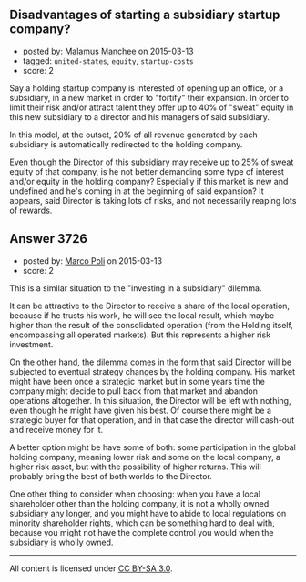 ## Disadvantages of starting a subsidiary startup company?

- posted by: [Malamus Manchee](https://stackexchange.com/users/5932991/malamus-manchee) on 2015-03-13
- tagged: `united-states`, `equity`, `startup-costs`
- score: 2

Say a holding startup company is interested of opening up an office, or a subsidiary, in a new market in order to "fortify" their expansion. In order to limit their risk and/or attract talent they offer up to 40% of "sweat" equity in this new subsidiary to a director and his managers of said subsidiary. 

In this model, at the outset, 20% of all revenue generated by each subsidiary is automatically redirected to the holding company. 

Even though the Director of this subsidiary may receive up to 25% of sweat equity of that company, is he not better demanding some type of interest and/or equity in the holding company? Especially if this market is new and undefined and he's coming in at the beginning of said expansion? It appears, said Director is taking lots of risks, and not necessarily reaping lots of rewards. 


## Answer 3726

- posted by: [Marco Poli](https://stackexchange.com/users/3026136/marco-poli) on 2015-03-13
- score: 2

This is a similar situation to the "investing in a subsidiary" dilemma.

It can be attractive to the Director to receive a share of the local operation, because if he trusts his work, he will see the local result, which maybe higher than the result of the consolidated operation (from the Holding itself, encompassing all operated markets). But this represents a higher risk investment.

On the other hand, the dilemma comes in the form that said Director will be subjected to eventual strategy changes by the holding company. His market might have been once a strategic market but in some years time the company might decide to pull back from that market and abandon operations altogether. In this situation, the Director will be left with nothing, even though he might have given his best. Of course there might be a strategic buyer for that operation, and in that case the director will cash-out and receive money for it.

A better option might be have some of both: some participation in the global holding company, meaning lower risk and some on the local company, a higher risk asset, but with the possibility of higher returns. This will probably bring the best of both worlds to the Director.

One other thing to consider when choosing: when you have a local shareholder other than the holding company, it is not a wholly owned subsidiary any longer, and you might have to abide to local regulations on minority shareholder rights, which can be something hard to deal with, because you might not have the complete control you would when the subsidiary is wholly owned.



---

All content is licensed under [CC BY-SA 3.0](https://creativecommons.org/licenses/by-sa/3.0/).
